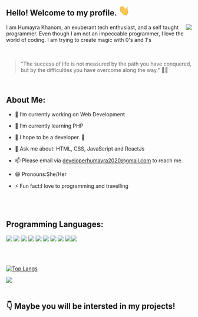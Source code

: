 
<h2>Hello! Welcome to my profile.   <img src="https://raw.githubusercontent.com/ABSphreak/ABSphreak/master/gifs/Hi.gif" width="30px"></h2><img  align='right' src="https://c7.uihere.com/files/460/923/629/5b95b150a626e.jpg">
I am Humayra Khanom, an exuberant tech enthusiast, and a self taught programmer. Even though I am not an impeccable programmer, I love the world of coding. I am trying to create magic with 0's and 1's


<br/>
</br>
</br>


>"The success of life is not measured by the path you have conquered, but by the difficulties you have overcome along the way." ✍🏻
</br>


## About Me:


- 🔭 I’m currently working on Web Development

- 🌱 I’m currently learning PHP

- 🤔 I hope to be a developer. 🐧

- 💬 Ask me about: HTML, CSS, JavaScript and ReactJs

- 📫 Please email via developerhumayra2020@gmail.com to reach me.

- 😄 Pronouns:She/Her

- ⚡ Fun fact:I love to programming and travelling
</br>
</br>

## Programming Languages:

 <img src = 'https://image.flaticon.com/icons/svg/1822/1822899.svg' height='30'/> <img src = 'https://image.flaticon.com/icons/svg/919/919827.svg' width='30'/> <img src = 'https://github.com/MarikIshtar007/MarikIshtar007/blob/master/images/css.svg' width='30'/> <img src = 'https://github.com/MarikIshtar007/MarikIshtar007/blob/master/images/js.svg' width='30'/> <img src = 'https://github.com/MarikIshtar007/MarikIshtar007/blob/master/images/bootstrap.svg' width='33'/>  <img src = 'https://github.com/MarikIshtar007/MarikIshtar007/blob/master/images/flask.png' width='30'/>  <img src = 'https://github.com/MarikIshtar007/MarikIshtar007/blob/master/images/c-original.svg' width='30'/> <img src = 'https://github.com/MarikIshtar007/MarikIshtar007/blob/master/images/cpp.svg' width='30'/> <img src = 'https://upload.wikimedia.org/wikipedia/commons/thumb/9/98/Solidity_logo.svg/1200px-Solidity_logo.svg.png' width='30'/><img src = 'https://external-content.duckduckgo.com/iu/?u=https%3A%2F%2Ftse3.mm.bing.net%2Fth%3Fid%3DOIP.RQ8rlvfppN1r1CA-mufW0QHaHa%26pid%3DApi&f=1' width='30'/> 

</br>
</br>

  
[![Top Langs](https://github-readme-stats.vercel.app/api/top-langs/?username=Developer-Humayra&layout=compact)](https://github.com/Developer-Humayra)

<img src="https://github-readme-stats.vercel.app/api?username=Developer-Humayra&show_icons=true" style="text-align: center;">
</br>
</br>


## 👇 Maybe you will be intersted in my projects!

